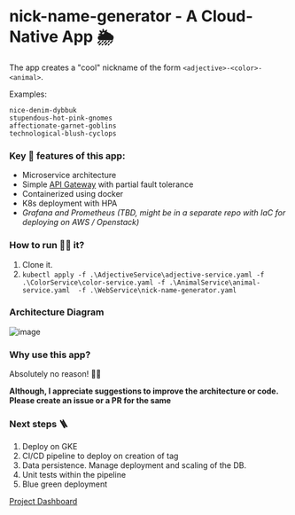 # nick-name-generator - A Cloud-Native App 🌦️
The app creates a "cool" nickname of the form `<adjective>-<color>-<animal>`. 

Examples:
```
nice-denim-dybbuk
stupendous-hot-pink-gnomes
affectionate-garnet-goblins
technological-blush-cyclops
```

### Key 🔑 features of this app:
* Microservice architecture
* Simple [API Gateway](WebService/apigateway.js) with partial fault tolerance 
* Containerized using docker
* K8s deployment with HPA
* *Grafana and Prometheus (TBD, might be in a separate repo with IaC for deploying on AWS / Openstack)*


### How to run 🏃‍♀️ it?
1. Clone it.
2. `kubectl apply -f .\AdjectiveService\adjective-service.yaml -f .\ColorService\color-service.yaml -f .\AnimalService\animal-service.yaml  -f .\WebService\nick-name-generator.yaml`

### Architecture Diagram 
![image](https://user-images.githubusercontent.com/10389062/194753979-7ede38d9-2fae-4124-afad-b76f492e4b8d.png)

### Why use this app? 
Absolutely no reason! 🤷‍♂️

**Although, I appreciate suggestions to improve the architecture or code. Please create an issue or a PR for the same**

### Next steps 🪜
1. Deploy on GKE
2. CI/CD pipeline to deploy on creation of tag
3. Data persistence. Manage deployment and scaling of the DB.
4. Unit tests within the pipeline
5. Blue green deployment 

[Project Dashboard](https://github.com/users/Sanjay-George/projects/2/views/4?sortedBy%5Bdirection%5D=desc&sortedBy%5BcolumnId%5D=Status)
